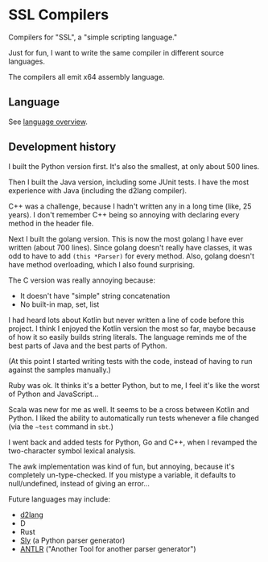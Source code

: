# SSL Compilers

Compilers for "SSL", a "simple scripting language."

Just for fun, I want to write the same compiler in different source languages.

The compilers all emit x64 assembly language.

## Language

See [language overview](docs/LANGUAGE.md).

## Development history

I built the Python version first. It's also the smallest, at only about 500 lines.

Then I built the Java version, including some JUnit tests. I have the most
experience with Java (including the d2lang compiler).

C++ was a challenge, because I hadn't written any in a long time (like, 25 years).
I don't remember C++ being so annoying with declaring every method in the header
file.

Next I built the golang version. This is now the most golang I have ever written
(about 700 lines). Since golang doesn't really have classes, it was odd to have
to add `(this *Parser)` for every method. Also, golang doesn't have method 
overloading, which I also found surprising.

The C version was really annoying because:
  * It doesn't have "simple" string concatenation
  * No built-in map, set, list

I had heard lots about Kotlin but never written a line of code before this 
project. I think I enjoyed the Kotlin version the most so far, maybe because
of how it so easily builds string literals. The language reminds me of the best
parts of Java and the best parts of Python.

(At this point I started writing tests with the code, instead of having to run
against the samples manually.)

Ruby was ok. It thinks it's a better Python, but to me, I feel it's like
the worst of Python and JavaScript...

Scala was new for me as well. It seems to be a cross between Kotlin and Python.
I liked the ability to automatically run tests whenever a file changed (via the
`~test` command in `sbt`.)

I went back and added tests for Python, Go and C++, when I revamped the two-character
symbol lexical analysis.

The awk implementation was kind of fun, but annoying, because it's completely
un-type-checked. If you mistype a variable, it defaults to null/undefined, instead of
giving an error...

Future languages may include:
   * [d2lang](https://github.com/dplassgit/d2lang)
   * D
   * Rust
   * [Sly](https://github.com/dabeaz/sly) (a Python parser generator)
   * [ANTLR](https://www.antlr.org/) ("Another Tool for another parser generator")

